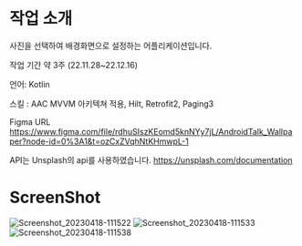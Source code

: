 # 작업 소개
사진을 선택하여 배경화면으로 설정하는 어플리케이션입니다.

작업 기간 약 3주 (22.11.28~22.12.16)

언어: Kotlin

스킬 : AAC MVVM 아키텍쳐 적용, Hilt, Retrofit2, Paging3

Figma URL
https://www.figma.com/file/rdhuSIszKEomd5knNYy7jL/AndroidTalk_Wallpaper?node-id=0%3A1&t=ozCxZVqhNtKHmwpL-1

API는 Unsplash의 api를 사용하였습니다.
https://unsplash.com/documentation

# ScreenShot
![Screenshot_20230418-111522](https://user-images.githubusercontent.com/49976961/232653368-fd7879e9-2eda-4dec-bf09-c258187090f8.png)
![Screenshot_20230418-111533](https://user-images.githubusercontent.com/49976961/232653375-ca9cccb4-196f-4338-87c3-c40f9ebf61f4.png)
![Screenshot_20230418-111538](https://user-images.githubusercontent.com/49976961/232653378-54632ac8-c20f-40c4-a43a-2795df00ae42.png)
